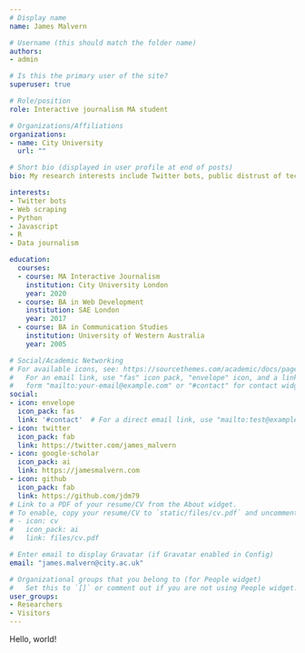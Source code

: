 ```yaml
---
# Display name
name: James Malvern

# Username (this should match the folder name)
authors:
- admin

# Is this the primary user of the site?
superuser: true

# Role/position
role: Interactive journalism MA student

# Organizations/Affiliations
organizations:
- name: City University
  url: ""

# Short bio (displayed in user profile at end of posts)
bio: My research interests include Twitter bots, public distrust of technology, and dogs.

interests:
- Twitter bots
- Web scraping
- Python
- Javascript
- R
- Data journalism

education:
  courses:
  - course: MA Interactive Journalism
    institution: City University London
    year: 2020
  - course: BA in Web Development
    institution: SAE London
    year: 2017
  - course: BA in Communication Studies
    institution: University of Western Australia
    year: 2005

# Social/Academic Networking
# For available icons, see: https://sourcethemes.com/academic/docs/page-builder/#icons
#   For an email link, use "fas" icon pack, "envelope" icon, and a link in the
#   form "mailto:your-email@example.com" or "#contact" for contact widget.
social:
- icon: envelope
  icon_pack: fas
  link: '#contact'  # For a direct email link, use "mailto:test@example.org".
- icon: twitter
  icon_pack: fab
  link: https://twitter.com/james_malvern
- icon: google-scholar
  icon_pack: ai
  link: https://jamesmalvern.com
- icon: github
  icon_pack: fab
  link: https://github.com/jdm79
# Link to a PDF of your resume/CV from the About widget.
# To enable, copy your resume/CV to `static/files/cv.pdf` and uncomment the lines below.
# - icon: cv
#   icon_pack: ai
#   link: files/cv.pdf

# Enter email to display Gravatar (if Gravatar enabled in Config)
email: "james.malvern@city.ac.uk"

# Organizational groups that you belong to (for People widget)
#   Set this to `[]` or comment out if you are not using People widget.
user_groups:
- Researchers
- Visitors
---
```


Hello, world!